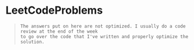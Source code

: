 # LeetCodeProblems  

>     The answers put on here are not optimized. I usually do a code review at the end of the week
>     to go over the code that I've written and properly optimize the solution.
